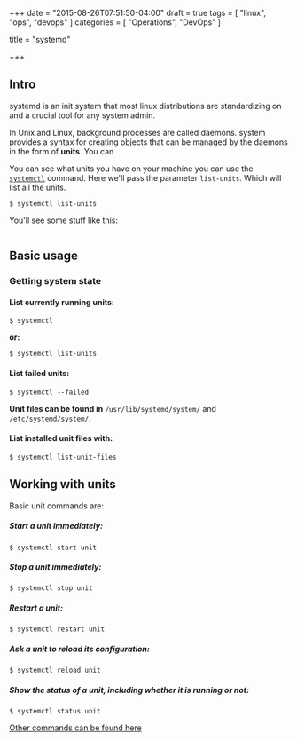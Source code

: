 +++
date = "2015-08-26T07:51:50-04:00"
draft = true
tags = [
    "linux",
    "ops",
    "devops"
]
categories = [
    "Operations",
    "DevOps"
]

title = "systemd"

+++
## Intro
systemd is an init system that most linux distributions are standardizing on and a crucial tool for any system admin.

In Unix and Linux, background processes are called daemons.  system provides a syntax for creating objects that can be managed by the daemons in the form of __units__.  You can 

You can see what units you have on your machine you can use the [`systemctl`](https://wiki.archlinux.org/index.php/Systemd#Basic_systemctl_usage) command. Here we'll pass the parameter `list-units`.  Which will list all the units.

```
$ systemctl list-units
```

You'll see some stuff like this:

```
```

## Basic usage
### Getting system state
#### List currently running units:

```
$ systemctl
```
__or:__

```
$ systemctl list-units
```
#### List failed units:

```
$ systemctl --failed
```
__Unit files can be found in__ `/usr/lib/systemd/system/` and `/etc/systemd/system/`. 

#### List installed unit files with:

```
$ systemctl list-unit-files
```

## Working with units
Basic unit commands are:

##### Start a unit immediately:
```
$ systemctl start unit
```
##### Stop a unit immediately:
```
$ systemctl stop unit
```
##### Restart a unit:
```
$ systemctl restart unit
```
##### Ask a unit to reload its configuration:
```
$ systemctl reload unit
```
##### Show the status of a unit, including whether it is running or not:
```
$ systemctl status unit
```

[Other commands can be found here](https://wiki.archlinux.org/index.php/Systemd#Basic_systemctl_usage)